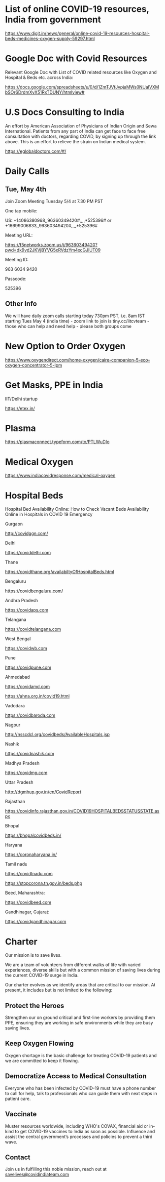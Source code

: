 # List of online COVID-19 resources, India from government

https://www.digit.in/news/general/online-covid-19-resources-hospital-beds-medicines-oxygen-supply-59297.html

# Google Doc with Covid Resources

Relevant Google Doc with List of COVID related resources like Oxygen and Hospital & Beds etc. across India:

https://docs.google.com/spreadsheets/u/0/d/1ZmTJVfJvpjaMWs0NUalVXMbSOr6DrdmXvX51RxTDUNY/htmlview#


# U.S Docs Consulting to India

An effort by American Association of Physicians of Indian Origin and Sewa International.  Patients from any part of India can get face to face free consultation with doctors, regarding COVID, by signing up through the link above.  This is an effort to relieve the strain on Indian medical system.

https://eglobaldoctors.com/#/

# Daily Calls

## Tue, May 4th

Join Zoom Meeting Tuesday 5/4 at 7.30 PM PST

One tap mobile:

US: +14086380968,,96360349420#,,,,*525396# or +16699006833,,96360349420#,,,,*525396#

Meeting URL:

https://f5networks.zoom.us/j/96360349420?pwd=dk9vd2JKVjBYVG5xRVdzYm4xcGJlUT09

Meeting ID:

963 6034 9420

Passcode:

525396

## Other Info

We will have daily zoom calls starting today 730pm PST, i.e. 8am IST starting Tues May 4 (india time) - zoom link to join is tiny.cc/iitcvteam - those who can help and need help - please both groups come

# New Option to Order Oxygen

https://www.oxygendirect.com/home-oxygen/caire-companion-5-eco-oxygen-concentrator-5-lpm

# Get Masks, PPE in India

IIT/Delhi startup

https://etex.in/

# Plasma

https://plasmaconnect.typeform.com/to/PTLWuDIo

# Medical Oxygen

https://www.indiacovidresponse.com/medical-oxygen

# Hospital Beds

Hospital Bed Availability Online: How to Check Vacant Beds Availability Online in Hospitals in COVID 19 Emergency

Gurgaon

http://covidggn.com/

Delhi

https://coviddelhi.com

Thane

https://covidthane.org/availabiltyOfHospitalBeds.html

Bengaluru

https://covidbengaluru.com/

Andhra Pradesh

https://covidaps.com

Telangana

https://covidtelangana.com

West Bengal

https://covidwb.com

Pune

https://covidpune.com

Ahmedabad

https://covidamd.com

https://ahna.org.in/covid19.html

Vadodara

https://covidbaroda.com

Nagpur

http://nsscdcl.org/covidbeds/AvailableHospitals.jsp

Nashik

https://covidnashik.com

Madhya Pradesh

https://covidmp.com

Uttar Pradesh

http://dgmhup.gov.in/en/CovidReport

Rajasthan

https://covidinfo.rajasthan.gov.in/COVID19HOSPITALBEDSSTATUSSTATE.aspx

Bhopal

https://bhopalcovidbeds.in/

Haryana

https://coronaharyana.in/

Tamil nadu

https://covidtnadu.com

https://stopcorona.tn.gov.in/beds.php

Beed, Maharashtra:

https://covidbeed.com

Gandhinagar, Gujarat:

https://covidgandhinagar.com

# Charter

Our mission is to save lives.

We are a team of volunteers from different walks of life with varied experiences, diverse skills but with a common mission of saving lives during the current COVID-19 surge in India.

Our charter evolves as we identify areas that are critical to our mission. At present, it includes but is not limited to the following:

## Protect the Heroes

Strengthen our on ground critical and first-line workers by providing them PPE, ensuring they are working in safe environments while they are busy saving lives.

## Keep Oxygen Flowing 

Oxygen shortage is the basic challenge for treating COVID-19 patients and we are committed to keep it flowing.

## Democratize Access to Medical Consultation

Everyone who has been infected by COVID-19 must have a phone number to call for help, talk to professionals who can guide them with next steps in patient care.

## Vaccinate

Muster resources worldwide, including WHO's COVAX, financial aid or in-kind to get COVID-19 vaccines to India as soon as possible. Influence and assist the central government’s processes and policies to prevent a third wave. 

## Contact

Join us in fulfilling this noble mission, reach out at savelives@covidindiateam.com


